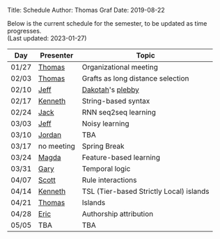 Title: Schedule
Author: Thomas Graf
Date: 2019-08-22

Below is the current schedule for the semester, to be updated as time progresses.  
(Last updated: 2023-01-27)


| Day   | Presenter          | Topic                                          |
|-------|--------------------|------------------------------------------------|
| 01/27 | [Thomas](https://thomasgraf.net) | Organizational meeting |
| 02/03 | [Thomas](https://thomasgraf.net) | Grafts as long distance selection |
| 02/10 | [Jeff](https://www.jeffreyheinz.net) | [Dakotah](https://vvulpes0.github.io)'s [plebby](https://hackage.haskell.org/package/language-toolkit-1.0.0.0) |
| 02/17 | [Kenneth](http://www.kennethhanson.net) | String-based syntax                          |
| 02/24 | [Jack](https://jaaack-wang.eu.org) | RNN seq2seq learning   |
| 03/03 | [Jeff](https://www.jeffreyheinz.net) | Noisy learning                                |
| 03/10 | [Jordan](https://jkodner05.github.io) | TBA                                         |
| 03/17 | no meeting | Spring Break                     |
| 03/24 | [Magda](https://m-markowska.github.io) | Feature-based learning                      |
| 03/31 | [Gary](https://www.stonybrook.edu/commcms/philosophy/people/_faculty/mar.php) | Temporal logic |
| 04/07 | [Scott](https://snelson89.bitbucket.io) | Rule interactions                         |
| 04/14 | [Kenneth](http://www.kennethhanson.net) | TSL (Tier-based Strictly Local) islands |
| 04/21 | [Thomas](https://thomasgraf.net) | Islands                                     |
| 04/28 | [Eric](https://eric-sclafani.github.io) | Authorship attribution      |
| 05/05 | TBA        | TBA |
